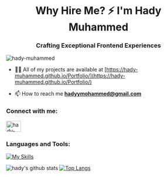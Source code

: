 <h1 align="center">Why Hire Me? ⚡ I'm Hady Muhammed
</h1>
<h3 align="center">Crafting Exceptional Frontend Experiences</h3>

<p align="left"> <img src="https://komarev.com/ghpvc/?username=hady-muhammed&label=Profile%20views&color=0e75b6&style=flat" alt="hady-muhammed" /> </p>

- 👨‍💻 All of my projects are available at [https://hady-muhammed.github.io/Portfolio/](https://hady-muhammed.github.io/Portfolio/)

- 📫 How to reach me **hadyymohammed@gmail.com**

<h3 align="left">Connect with me:</h3>
<p align="left">
<a href="https://linkedin.com/in/hady-muhammed" target="blank"><img align="center" src="https://raw.githubusercontent.com/rahuldkjain/github-profile-readme-generator/master/src/images/icons/Social/linked-in-alt.svg" alt="hady-muhammed" height="30" width="40" /></a>
</p>

<h3 align="left">Languages and Tools:</h3>

[![My Skills](https://skillicons.dev/icons?i=angular,react,tailwind,ts,mongodb,nodejs,css,html,js,jest,nextjs,python,pug,redux,gulp,java,sass,vscode,mysql,figma,git,bootstrap,express,github,npm,php)](https://skillicons.dev)




![hady's github stats](https://github-readme-stats.vercel.app/api?username=hady-muhammed&show_icons=true&theme=nightowl)
[![Top Langs](https://github-readme-stats.vercel.app/api/top-langs/?username=hady-muhammed&theme=nightowl&hide=html,css&langs_count=4)](https://github.com/anuraghazra/github-readme-stats)


